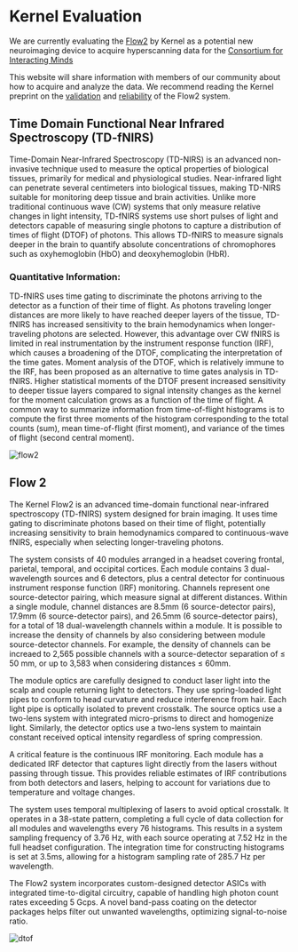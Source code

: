 # Kernel Evaluation
We are currently evaluating the [Flow2](https://www.kernel.com/products) by Kernel as a potential new neuroimaging device to acquire hyperscanning data for the [Consortium for Interacting Minds](https://www.interactingminds.com/)

This website will share information with members of our community about how to acquire and analyze the data. We recommend reading the Kernel preprint on the [validation](https://direct.mit.edu/imag/article/doi/10.1162/imag_a_00475/127769/A-compact-time-domain-diffuse-optical-tomography) and [reliability](https://www.nature.com/articles/s41598-024-68555-9) of the Flow2 system.

## Time Domain Functional Near Infrared Spectroscopy (TD-fNIRS)

Time-Domain Near-Infrared Spectroscopy (TD-NIRS) is an advanced non-invasive technique used to measure the optical properties of biological tissues, primarily for medical and physiological studies. Near-infrared light can penetrate several centimeters into biological tissues, making TD-NIRS suitable for monitoring deep tissue and brain activities. Unlike more traditional continuous wave (CW) systems that only measure relative changes in light intensity, TD-fNIRS systems use short pulses of light and detectors capable of measuring single photons to capture a distribution of times of flight (DTOF) of photons. This allows TD-fNIRS to measure signals deeper in the brain to quantify absolute concentrations of chromophores such as oxyhemoglobin (HbO) and deoxyhemoglobin (HbR).

### Quantitative Information:

TD-fNIRS uses time gating to discriminate the photons arriving to the detector as a function of their time of flight. As photons traveling longer distances are more likely to have reached deeper layers of the tissue, TD-fNIRS has increased sensitivity to the brain hemodynamics when longer-traveling photons are selected. However, this advantage over CW fNIRS is limited in real instrumentation by the instrument response function (IRF), which causes a broadening of the DTOF, complicating the interpretation of the time gates. Moment analysis of the DTOF, which is relatively immune to the IRF, has been proposed as an alternative to time gates analysis in TD-fNIRS. Higher statistical moments of the DTOF present increased sensitivity to deeper tissue layers compared to signal intensity changes as the kernel for the moment calculation grows as a function of the time of flight. A common way to summarize information from time-of-flight histograms is to compute the first three moments of the histogram corresponding to the total counts (sum), mean time-of-flight (first moment), and variance of the times of flight (second central moment). 

![flow2](images/DTOF.png)


## Flow 2
The Kernel Flow2 is an advanced time-domain functional near-infrared spectroscopy (TD-fNIRS) system designed for brain imaging. It uses time gating to discriminate photons based on their time of flight, potentially increasing sensitivity to brain hemodynamics compared to continuous-wave fNIRS, especially when selecting longer-traveling photons.

The system consists of 40 modules arranged in a headset covering frontal, parietal, temporal, and occipital cortices. Each module contains 3 dual-wavelength sources and 6 detectors, plus a central detector for continuous instrument response function (IRF) monitoring. Channels represent one source-detector pairing, which measure signal at different distances. Within a single module, channel distances are 8.5mm (6 source-detector pairs), 17.9mm (6 source-detector pairs), and 26.5mm (6 source-detector pairs), for a total of 18 dual-wavelength channels within a module. It is possible to increase the density of channels by also considering between module source-detector channels. For example, the density of channels can be increaed to 2,565 possible channels with a source-detector separation of ≤ 50 mm, or up to 3,583 when considering distances ≤ 60mm. 

The module optics are carefully designed to conduct laser light into the scalp and couple returning light to detectors. They use spring-loaded light pipes to conform to head curvature and reduce interference from hair. Each light pipe is optically isolated to prevent crosstalk. The source optics use a two-lens system with integrated micro-prisms to direct and homogenize light. Similarly, the detector optics use a two-lens system to maintain constant received optical intensity regardless of spring compression.

A critical feature is the continuous IRF monitoring. Each module has a dedicated IRF detector that captures light directly from the lasers without passing through tissue. This provides reliable estimates of IRF contributions from both detectors and lasers, helping to account for variations due to temperature and voltage changes.

The system uses temporal multiplexing of lasers to avoid optical crosstalk. It operates in a 38-state pattern, completing a full cycle of data collection for all modules and wavelengths every 76 histograms. This results in a system sampling frequency of 3.76 Hz, with each source operating at 7.52 Hz in the full headset configuration. The integration time for constructing histograms is set at 3.5ms, allowing for a histogram sampling rate of 285.7 Hz per wavelength.

The Flow2 system incorporates custom-designed detector ASICs with integrated time-to-digital circuitry, capable of handling high photon count rates exceeding 5 Gcps. A novel band-pass coating on the detector packages helps filter out unwanted wavelengths, optimizing signal-to-noise ratio.

![dtof](images/Flow2.png)
